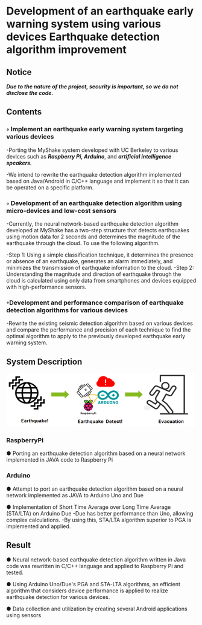 # Development of an earthquake early warning system using various devices Earthquake detection algorithm improvement

## Notice
***Due to the nature of the project, security is important, so we do not disclose the code.***


## Contents

### ◦ Implement an earthquake early warning system targeting various devices
  -Porting the MyShake system developed with UC Berkeley to various devices such as ***Raspberry Pi, Arduino***, and ***artificial intelligence speakers.***
  
 -We intend to rewrite the earthquake detection algorithm implemented based on Java/Android in C/C++ language and implement it so that it can be operated on a specific platform.

### ◦ Development of an earthquake detection algorithm using micro-devices and low-cost sensors
 -Currently, the neural network-based earthquake detection algorithm developed at MyShake has a two-step structure that detects earthquakes using motion data for 2 seconds and determines the magnitude of the earthquake through the cloud. To use the following algorithm.
 
   -Step 1: Using a simple classification technique, it determines the presence or absence of an earthquake, generates an alarm immediately, and minimizes the transmission of earthquake information to the cloud.
   -Step 2: Understanding the magnitude and direction of earthquake through the cloud is calculated using only data from smartphones and devices equipped with high-performance sensors.
   
### ◦Development and performance comparison of earthquake detection algorithms for various devices

 -Rewrite the existing seismic detection algorithm based on various devices and compare the performance and precision of each technique to find the optimal algorithm to apply to the previously developed earthquake early warning system.

## System Description

![system](./img/system.png ) 

### RaspberryPi

● Porting an earthquake detection algorithm based on a neural network implemented in JAVA code to Raspberry Pi

### Arduino

● Attempt to port an earthquake detection algorithm based on a neural network implemented as JAVA to Arduino Uno and Due

● Implementation of Short Time Average over Long Time Average (STA/LTA) on Arduino Due
   -Due has better performance than Uno, allowing complex calculations.
   -By using this, STA/LTA algorithm superior to PGA is implemented and applied.

## Result

● Neural network-based earthquake detection algorithm written in Java code was rewritten in C/C++ language and applied to Raspberry Pi and tested.

● Using Arduino Uno/Due's PGA and STA-LTA algorithms, an efficient algorithm that considers device performance is applied to realize earthquake detection for various devices.

● Data collection and utilization by creating several Android applications using sensors
